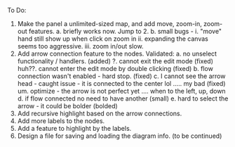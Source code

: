 To Do:

1. Make the panel a unlimited-sized map, and add move, zoom-in, zoom-out features.
   a. briefly works now. Jump to 2.
   b. small bugs - 
       i. "move" hand still show up when click on zoom in
       ii. expanding the canvas seems too aggressive.
       iii. zoom in/out slow.
2. Add arrow connection feature to the nodes. Validated:
   a. no unselect functionality / handlers. (added)
        ?. cannot exit the edit mode (fixed)
           huh??. cannot enter the edit mode by double clicking  (fixed)
   b. flow connection wasn't enabled - hard stop. (fixed) 
   c. I cannot see the arrow head - caught issue - it is connected to the center lol ..... my bad (fixed)
       um. optimize - the arrow is not perfect yet .... when to the left, up, down 
   d. if flow connected no need to have another (small)
   e. hard to select the arrow - it could be bolder (bolded)
3. Add recursive highlight based on the arrow connections.
4. Add more labels to the nodes.
5. Add a feature to highlight by the labels.
6. Design a file for saving and loading the diagram info.
(to be continued)